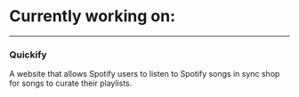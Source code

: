 # Currently working on:
---
### Quickify
A website that allows Spotify users to listen to Spotify songs in sync shop for songs to curate their playlists.
